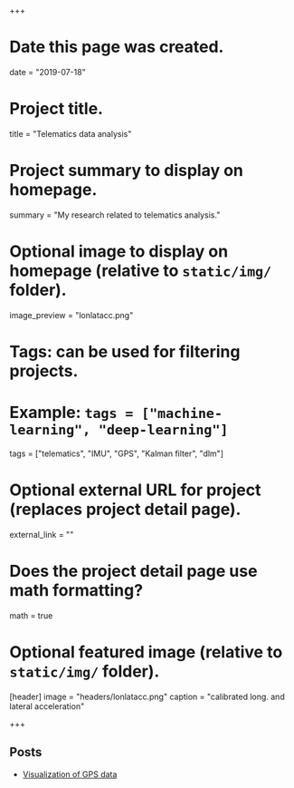 +++
# Date this page was created.
date = "2019-07-18"

# Project title.
title = "Telematics data analysis"

# Project summary to display on homepage.
summary = "My research related to telematics analysis."

# Optional image to display on homepage (relative to `static/img/` folder).
image_preview = "lonlatacc.png"

# Tags: can be used for filtering projects.
# Example: `tags = ["machine-learning", "deep-learning"]`
tags = ["telematics", "IMU", "GPS", "Kalman filter", "dlm"]

# Optional external URL for project (replaces project detail page).
external_link = ""

# Does the project detail page use math formatting?
math = true

# Optional featured image (relative to `static/img/` folder).
[header]
image = "headers/lonlatacc.png"
caption = "calibrated long. and lateral acceleration"

+++

## Posts

- [Visualization of GPS data](https://www.theissaclee.com/post/telematics1/)
